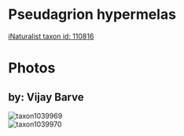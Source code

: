
Pseudagrion hypermelas
======================
  
[iNaturalist taxon id: 110816](https://www.inaturalist.org/taxa/110816)
# Photos

## by: Vijay Barve
  
![taxon1039969](https://inaturalist-open-data.s3.amazonaws.com/photos/1131888/medium.JPG)  
![taxon1039970](https://inaturalist-open-data.s3.amazonaws.com/photos/1131889/medium.JPG)